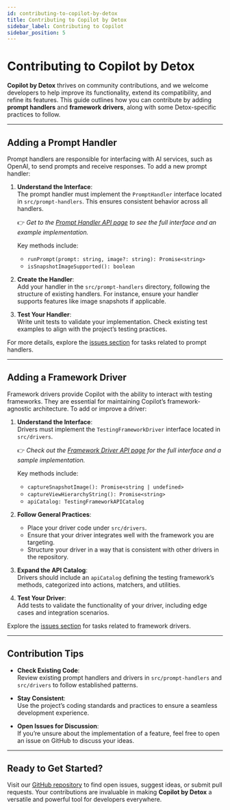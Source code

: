 ```yaml
---
id: contributing-to-copilot-by-detox
title: Contributing to Copilot by Detox
sidebar_label: Contributing to Copilot
sidebar_position: 5
---
```


# Contributing to Copilot by Detox

**Copilot by Detox** thrives on community contributions, and we welcome developers to help improve its functionality, extend its compatibility, and refine its features. This guide outlines how you can contribute by adding **prompt handlers** and **framework drivers**, along with some Detox-specific practices to follow.

---

## Adding a Prompt Handler

Prompt handlers are responsible for interfacing with AI services, such as OpenAI, to send prompts and receive responses. To add a new prompt handler:

1. **Understand the Interface**:  
   The prompt handler must implement the `PromptHandler` interface located in `src/prompt-handlers`. This ensures consistent behavior across all handlers.  
   
    👉 *Get to the [Prompt Handler API page](../API/prompt-handler.md) to see the full interface and an example implementation.*
    
    Key methods include:
    - `runPrompt(prompt: string, image?: string): Promise<string>`
    - `isSnapshotImageSupported(): boolean`

2. **Create the Handler**:  
   Add your handler in the `src/prompt-handlers` directory, following the structure of existing handlers. For instance, ensure your handler supports features like image snapshots if applicable.

3. **Test Your Handler**:  
   Write unit tests to validate your implementation. Check existing test examples to align with the project’s testing practices.

For more details, explore the [issues section](https://github.com/wix-incubator/detox-copilot/issues?q=is%3Aopen+is%3Aissue+label%3A%22prompt+handler%22) for tasks related to prompt handlers.

---

## Adding a Framework Driver

Framework drivers provide Copilot with the ability to interact with testing frameworks. They are essential for maintaining Copilot’s framework-agnostic architecture. To add or improve a driver:

1. **Understand the Interface**:  
   Drivers must implement the `TestingFrameworkDriver` interface located in `src/drivers`.
   
    👉 *Check out the [Framework Driver API page](../API/framework-driver.md) for the full interface and a sample implementation.*
   
    Key methods include:
    - `captureSnapshotImage(): Promise<string | undefined>`
    - `captureViewHierarchyString(): Promise<string>`
    - `apiCatalog: TestingFrameworkAPICatalog`

2. **Follow General Practices**:
    - Place your driver code under `src/drivers`.
    - Ensure that your driver integrates well with the framework you are targeting.
    - Structure your driver in a way that is consistent with other drivers in the repository.

3. **Expand the API Catalog**:  
   Drivers should include an `apiCatalog` defining the testing framework’s methods, categorized into actions, matchers, and utilities.

4. **Test Your Driver**:  
   Add tests to validate the functionality of your driver, including edge cases and integration scenarios.

Explore the [issues section](https://github.com/wix-incubator/detox-copilot/issues?q=is%3Aopen+is%3Aissue+label%3A%22testing+framework+driver%22) for tasks related to framework drivers.

---

## Contribution Tips

- **Check Existing Code**:  
  Review existing prompt handlers and drivers in `src/prompt-handlers` and `src/drivers` to follow established patterns.

- **Stay Consistent**:  
  Use the project’s coding standards and practices to ensure a seamless development experience.

- **Open Issues for Discussion**:  
  If you’re unsure about the implementation of a feature, feel free to open an issue on GitHub to discuss your ideas.

---

## Ready to Get Started?

Visit our [GitHub repository](https://github.com/wix-incubator/detox-copilot/issues) to find open issues, suggest ideas, or submit pull requests. Your contributions are invaluable in making **Copilot by Detox** a versatile and powerful tool for developers everywhere.
